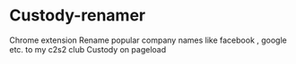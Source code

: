 # Custody-renamer
Chrome extension Rename popular company names like facebook , google etc. to my c2s2 club Custody on pageload
